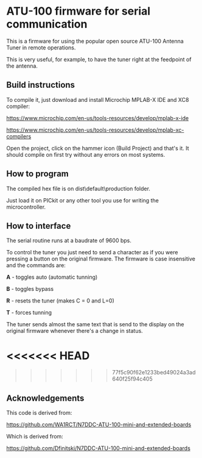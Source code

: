 # ATU-100 firmware for serial communication

This is a firmware for using the popular open source ATU-100 Antenna Tuner in remote operations.

This is very useful, for example, to have the tuner right at the feedpoint of the antenna.


## Build instructions

To compile it, just download and install Microchip MPLAB-X IDE and XC8 compiler:

https://www.microchip.com/en-us/tools-resources/develop/mplab-x-ide

https://www.microchip.com/en-us/tools-resources/develop/mplab-xc-compilers

Open the project, click on the hammer icon (Build Project) and that's it. It should  compile on first try without any errors on most systems.


## How to program

The compiled hex file is on dist\default\production folder.

Just load it on PICkit or any other tool you use for writing the microcontroller.


## How to interface

The serial routine runs at a baudrate of 9600 bps.

To control the tuner you just need to send a character as if you were pressing a button on the original firmware. The firmware is case insensitive and the commands are:

**A** - toggles auto (automatic tunning)

**B** - toggles bypass

**R** - resets the tuner (makes C = 0 and L=0)

**T** - forces tunning

The tuner sends almost the same text that is send to the display on the original firmware whenever there's a change in status.

<<<<<<< HEAD
=======

>>>>>>> 77f5c90f62e1233bed49024a3ad640f25f94c405
## Acknowledgements

This code is derived from:

https://github.com/WA1RCT/N7DDC-ATU-100-mini-and-extended-boards

Which is derived from:

https://github.com/Dfinitski/N7DDC-ATU-100-mini-and-extended-boards

